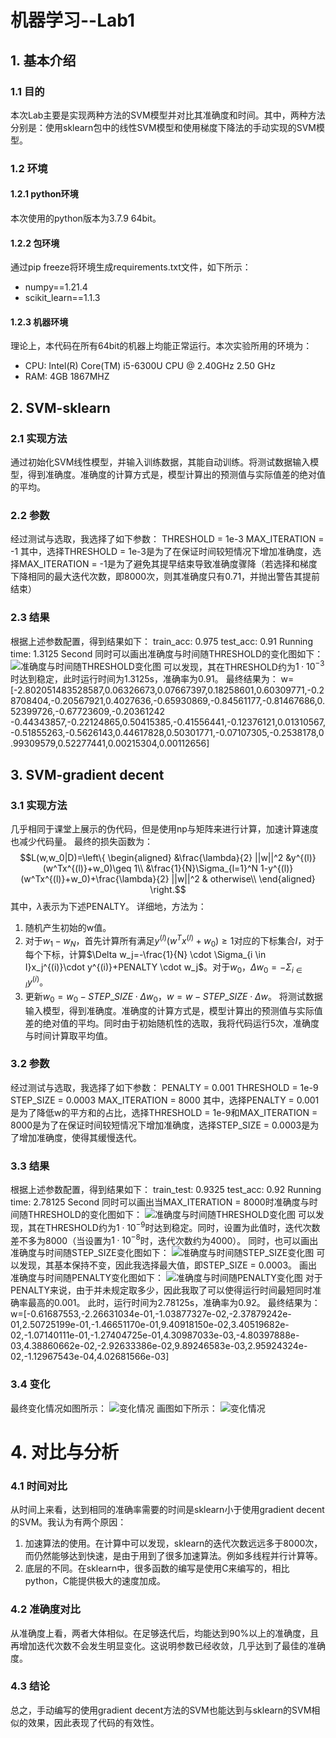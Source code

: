 # 机器学习--Lab1

## 1. 基本介绍

### 1.1 目的
本次Lab主要是实现两种方法的SVM模型并对比其准确度和时间。其中，两种方法分别是：使用sklearn包中的线性SVM模型和使用梯度下降法的手动实现的SVM模型。

### 1.2 环境
#### 1.2.1 python环境
本次使用的python版本为3.7.9 64bit。
#### 1.2.2 包环境
通过pip freeze将环境生成requirements.txt文件，如下所示：
- numpy\==1.21.4
- scikit_learn\==1.1.3
#### 1.2.3 机器环境
理论上，本代码在所有64bit的机器上均能正常运行。本次实验所用的环境为：
- CPU: Intel(R) Core(TM) i5-6300U CPU @ 2.40GHz   2.50 GHz
- RAM: 4GB 1867MHZ

## 2. SVM-sklearn
### 2.1 实现方法
通过初始化SVM线性模型，并输入训练数据，其能自动训练。将测试数据输入模型，得到准确度。准确度的计算方式是，模型计算出的预测值与实际值差的绝对值的平均。
### 2.2 参数
经过测试与选取，我选择了如下参数：
THRESHOLD = 1e-3
MAX_ITERATION = -1
其中，选择THRESHOLD = 1e-3是为了在保证时间较短情况下增加准确度，选择MAX_ITERATION = -1是为了避免其提早结束导致准确度骤降（若选择和梯度下降相同的最大迭代次数，即8000次，则其准确度只有0.71，并抛出警告其提前结束）
### 2.3 结果
根据上述参数配置，得到结果如下：
train_acc: 0.975
test_acc: 0.91
Running time: 1.3125 Second
同时可以画出准确度与时间随THRESHOLD的变化图如下：
![准确度与时间随THRESHOLD变化图](img/sklearn.png)
可以发现，其在THRESHOLD约为$1 \cdot 10^{-3}$时达到稳定，此时运行时间为1.3125s，准确率为0.91。
最终结果为：
w=[-2.802051483528587,0.06326673,0.07667397,0.18258601,0.60309771,-0.28708404,-0.20567921,0.4027636,-0.65930869,-0.84561177,-0.81467686,0.52399726,-0.67723609,-0.20361242 -0.44343857,-0.22124865,0.50415385,-0.41556441,-0.12376121,0.01310567,-0.51855263,-0.5626143,0.44617828,0.50301771,-0.07107305,-0.2538178,0.99309579,0.52277441,0.00215304,0.00112656]

## 3. SVM-gradient decent
### 3.1 实现方法
几乎相同于课堂上展示的伪代码，但是使用np与矩阵来进行计算，加速计算速度也减少代码量。
最终的损失函数为：
$$L(w,w_0|D)=\left\{
    \begin{aligned}
&\frac{\lambda}{2} ||w||^2 &y^{(l)}(w^Tx^{(l)}+w_0)\geq 1\\
&\frac{1}{N}\Sigma_{l=1}^N 1-y^{(l)}(w^Tx^{(l)}+w_0)+\frac{\lambda}{2} ||w||^2 & otherwise\\
\end{aligned}
\right.$$
其中，$\lambda$表示为下述PENALTY。
详细地，方法为：
1. 随机产生初始的w值。
2. 对于$w_1-w_N$，首先计算所有满足$y^{(l)}(w^Tx^{(l)}+w_0)\geq 1$对应的下标集合$I$，对于每个下标，计算$\Delta w_j=-\frac{1}{N} \cdot \Sigma_{i \in I}x_j^{(i)}\cdot y^{(i)}+PENALTY \cdot w_j$。对于$w_0$，$\Delta w_0 = -\Sigma_{i \in I}y^{(i)}$。
3. 更新$w_0=w_0-STEP\_SIZE \cdot \Delta w_0$，$w=w-STEP\_SIZE \cdot \Delta w$。
将测试数据输入模型，得到准确度。准确度的计算方式是，模型计算出的预测值与实际值差的绝对值的平均。同时由于初始随机性的选取，我将代码运行5次，准确度与时间计算取平均值。
### 3.2 参数
经过测试与选取，我选择了如下参数：
PENALTY = 0.001
THRESHOLD = 1e-9
STEP_SIZE = 0.0003
MAX_ITERATION = 8000
其中，选择PENALTY = 0.001是为了降低w的平方和的占比，选择THRESHOLD = 1e-9和MAX_ITERATION = 8000是为了在保证时间较短情况下增加准确度，选择STEP_SIZE = 0.0003是为了增加准确度，使得其缓慢迭代。
### 3.3 结果
根据上述参数配置，得到结果如下：
train_test: 0.9325
test_acc: 0.92
Running time: 2.78125 Second
同时可以画出当MAX_ITERATION = 8000时准确度与时间随THRESHOLD的变化图如下：
![准确度与时间随THRESHOLD变化图](img/gradient.png)
可以发现，其在THRESHOLD约为$1 \cdot 10^{-9}$时达到稳定。同时，设置为此值时，迭代次数差不多为8000（当设置为$1 \cdot 10^{-8}$时，迭代次数约为4000）。
同时，也可以画出准确度与时间随STEP_SIZE变化图如下：
![准确度与时间随STEP_SIZE变化图](img/gradient_step_size.png)
可以发现，其基本保持不变，因此我选择最大值，即STEP_SIZE = 0.0003。
画出准确度与时间随PENALTY变化图如下：
![准确度与时间随PENALTY变化图](img/gradient_penalty.png)
对于PENALTY来说，由于并未规定取多少，因此我取了可以使得运行时间最短同时准确率最高的0.001。
此时，运行时间为2.78125s，准确率为0.92。
最终结果为：
w=[-0.61687553,-2.26631034e-01,-1.03877327e-02,-2.37879242e-01,2.50725199e-01,-1.46651170e-01,9.40918150e-02,3.40519682e-02,-1.07140111e-01,-1.27404725e-01,4.30987033e-03,-4.80397888e-03,4.38860662e-02,-2.92633386e-02,9.89246583e-03,2.95924324e-02,-1.12967543e-04,4.02681566e-03]
### 3.4 变化
最终变化情况如图所示：
![变化情况](img/epoch.png)
画图如下所示：
![变化情况](img/gradient_epoch.png)

# 4. 对比与分析
### 4.1 时间对比
从时间上来看，达到相同的准确率需要的时间是sklearn小于使用gradient decent的SVM。我认为有两个原因：
1. 加速算法的使用。在计算中可以发现，sklearn的迭代次数远远多于8000次，而仍然能够达到快速，是由于用到了很多加速算法。例如多线程并行计算等。
2. 底层的不同。在sklearn中，很多函数的编写是使用C来编写的，相比python，C能提供极大的速度加成。
### 4.2 准确度对比
从准确度上看，两者大体相似。在足够迭代后，均能达到90%以上的准确度，且再增加迭代次数不会发生明显变化。这说明参数已经收敛，几乎达到了最佳的准确度。
### 4.3 结论
总之，手动编写的使用gradient decent方法的SVM也能达到与sklearn的SVM相似的效果，因此表现了代码的有效性。